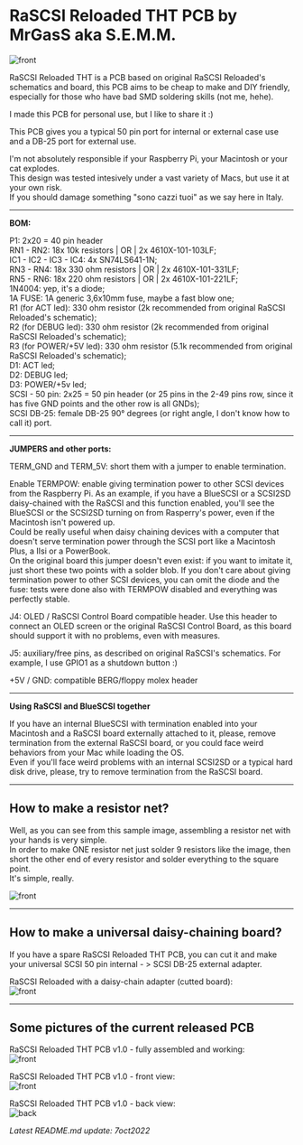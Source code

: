 # **RaSCSI Reloaded THT PCB by MrGasS aka S.E.M.M.**  
![front](pictures/RaSCSI-Reloaded-THT-PCB-logo-oct22-trasp500.png)  

RaSCSI Reloaded THT is a PCB based on original RaSCSI Reloaded's schematics and board, this PCB aims to be cheap to make and DIY friendly, especially for those who have bad SMD soldering skills (not me, hehe).  
  
I made this PCB for personal use, but I like to share it :)  
  
This PCB gives you a typical 50 pin port for internal or external case use and a DB-25 port for external use.  
  
I'm not absolutely responsible if your Raspberry Pi, your Macintosh or your cat explodes.  
This design was tested intesively under a vast variety of Macs, but use it at your own risk.  
If you should damage something "sono cazzi tuoi" as we say here in Italy.  
  
__________________________________________________________________________________________________________  
**BOM:**  
  
P1: 2x20 = 40 pin header  
RN1 - RN2: 18x 10k resistors | OR | 2x 4610X-101-103LF;  
IC1 - IC2 - IC3 - IC4: 4x SN74LS641-1N;  
RN3 - RN4: 18x 330 ohm resistors | OR | 2x 4610X-101-331LF;  
RN5 - RN6: 18x 220 ohm resistors | OR | 2x 4610X-101-221LF;  
1N4004: yep, it's a diode;  
1A FUSE: 1A generic 3,6x10mm fuse, maybe a fast blow one;  
R1 (for ACT led): 330 ohm resistor (2k recommended from original RaSCSI Reloaded's schematic);  
R2 (for DEBUG led): 330 ohm resistor (2k recommended from original RaSCSI Reloaded's schematic);  
R3 (for POWER/+5V led): 330 ohm resistor (5.1k recommended from original RaSCSI Reloaded's schematic);  
D1: ACT led;  
D2: DEBUG led;  
D3: POWER/+5v led;  
SCSI - 50 pin: 2x25 = 50 pin header (or 25 pins in the 2-49 pins row, since it has five GND points and the other row is all GNDs);  
SCSI DB-25: female DB-25 90° degrees (or right angle, I don't know how to call it) port.  
__________________________________________________________________________________________________________  
**JUMPERS and other ports:**  
  
TERM_GND and TERM_5V: short them with a jumper to enable termination.  
  
Enable TERMPOW: enable giving termination power to other SCSI devices from the Raspberry Pi. As an example, if you have a BlueSCSI or a SCSI2SD daisy-chained with the RaSCSI and this function enabled, you'll see the BlueSCSI or the SCSI2SD turning on from Rasperry's power, even if the Macintosh isn't powered up.  
Could be really useful when daisy chaining devices with a computer that doesn't serve termination power through the SCSI port like a Macintosh Plus, a IIsi or a PowerBook.  
On the original board this jumper doesn't even exist: if you want to imitate it, just short these two points with a solder blob.
If you don't care about giving termination power to other SCSI devices, you can omit the diode and the fuse: tests were done also with TERMPOW disabled and everything was perfectly stable.  
  
J4: OLED / RaSCSI Control Board compatible header. Use this header to connect an OLED screen or the original RaSCSI Control Board, as this board should support it with no problems, even with measures.  
  
J5: auxiliary/free pins, as described on original RaSCSI's schematics. For example, I use GPIO1 as a shutdown button :)  
  
+5V / GND: compatible BERG/floppy molex header  
__________________________________________________________________________________________________________  
**Using RaSCSI and BlueSCSI together**  
  
If you have an internal BlueSCSI with termination enabled into your Macintosh and a RaSCSI board externally attached to it, please, remove termination from the external RaSCSI board, or you could face weird behaviors from your Mac while loading the OS.  
Even if you'll face weird problems with an internal SCSI2SD or a typical hard disk drive, please, try to remove termination from the RaSCSI board.  

__________________________________________________________________________________________________________  
## **How to make a resistor net?**  
  
Well, as you can see from this sample image, assembling a resistor net with your hands is very simple.  
In order to make ONE resistor net just solder 9 resistors like the image, then short the other end of every resistor and solder everything to the square point.  
It's simple, really.  

![front](pictures/howtomakeresistornets.jpg)  
__________________________________________________________________________________________________________  
## **How to make a universal daisy-chaining board?**  
  
If you have a spare RaSCSI Reloaded THT PCB, you can cut it and make your universal SCSI 50 pin internal - > SCSI DB-25 external adapter.  

RaSCSI Reloaded with a daisy-chain adapter (cutted board):  
![front](pictures/daisy-chain.png)  
__________________________________________________________________________________________________________  
## **Some pictures of the current released PCB**  
  
RaSCSI Reloaded THT PCB v1.0 - fully assembled and working:  
![front](pictures/RaSCSI-Reloaded-THT-PCB-v1-fully-assembled-reduced.png)  
  
RaSCSI Reloaded THT PCB v1.0 - front view:  
![front](pictures/RaSCSI-Reloaded-THT-PCB-v1-0-FRONT.png)  
  
RaSCSI Reloaded THT PCB v1.0 - back view:  
![back](pictures/RaSCSI-Reloaded-THT-PCB-v1-0-BACK.png)

*Latest README.md update: 7oct2022*  
